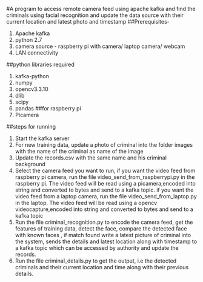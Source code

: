 #A program to access remote camera feed using apache kafka and find the criminals using facial recognition and update the data source with their current location and latest photo and timestamp
##Prerequisites-
1. Apache kafka
2. python 2.7
3. camera source - raspberry pi with camera/ laptop camera/ webcam 
4. LAN connectivity

##python libraries required
1. kafka-python
2. numpy
3. opencv3.3.10
4. dlib
5. scipy
6. pandas
##for raspberry pi
7. Picamera

##steps for running  
1. Start the kafka server
2. For new training data, update a photo of criminal into the folder images with the name of the criminal as name of the image
3. Update the records.csv with the same name and his criminal background
4. Select the camera feed you want to run, if you want the video feed from raspberry pi camera, run the file video_send_from_raspberrypi.py in the raspberry pi. The video feed will be read using a picamera,encoded into string and converted to bytes and send to a kafka topic.
if you want the video feed from a laptop camera, run the file video_send_from_laptop.py in the laptop. The video feed will be read using a opencv videocapture,encoded into string and converted to bytes and send to a kafka topic
5. Run the file criminal_recognition.py to encode the camera feed, get the features of training data, detect the face, compare the detected face with known faces , if match found write a latest picture of criminal into the system, sends the details and latest location along with timestamp to a kafka topic which can be accessed by authority and update the records.
6. Run the file criminal_details.py to get the output, i.e the detected criminals and their current location and time along with their previous details.
 
